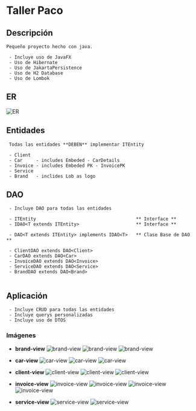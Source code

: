 # Taller Paco

## Descripción

```
Pequeño proyecto hecho con java.

 - Incluye uso de JavaFX
 - Uso de Hibernate
 - Uso de JakartaPersistence
 - Uso de H2 Database
 - Uso de Lombok
```

## ER

![ER](images/er.png)

## Entidades

````
 Todas las entidades **DEBEN** implementar ITEntity 

 - Client
 - Car     - includes Embeded - CarDetails
 - Invoice - includes Embeded PK - InvoicePK
 - Service
 - Brand   - inclides Lob as logo
````

## DAO

```
 - Incluye DAO para todas las entidades
 
 - ITEntity                                     ** Interface **
 - IDAO<T extends ITEntity>                     ** Interface **
 
 - DAO<T extends ITEntity> implements IDAO<T>   ** Clase Base de DAO **
 
 - ClientDAO extends DAO<Client>                
 - CarDAO extends DAO<Car>
 - InvoiceDAO extends DAO<Invoice>
 - ServiceDAO extends DAO<Service>
 - BrandDAO extends DAO<Brand>
    
```

## Aplicación

```
 - Incluye CRUD para todas las entidades
 - Incluye querys personalizadas
 - Incluye uso de DTOS
```

### Imágenes

- **brand-view**
![brand-view](images/brand-view-no-selection.png)
![brand-view](images/brand-view-selection.png)
![brand-view](images/brand-view-invalid-form.png)

- **car-view**
![car-view](images/car-view-no-selection.png)
![car-view](images/car-view-selection.png)
![car-view](images/car-view-invalid-form.png)

- **client-view**
![client-view](images/client-view-no-selection.png)
![client-view](images/client-view-selection.png)
![client-view](images/client-view-invalid-form.png)

- **invoice-view**
![invoice-view](images/invoice-view-no-selection.png)
![invoice-view](images/invoice-view-selection.png)
![invoice-view](images/invoice-view-add-services-to-invoice.png)
![invoice-view](images/invoice-view-no-pk-edit-error.png)

- **service-view**
![service-view](images/services-view-no-selection.png)
![service-view](images/services-view-selection.png)
